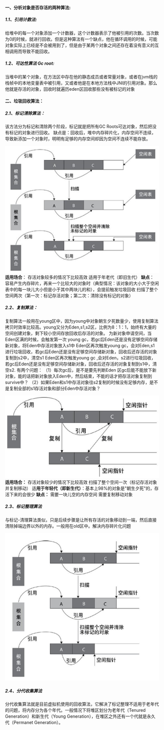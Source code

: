 #### 一、分析对象是否存活的两种算法: 

##### 1.1、引用计数法: 

给堆中的每一个对象添加一个计数器，这个计数器表示了他被引用的次数。当次数为0的时候，就进行回收。但是这种算法有一个缺点，他在循环调用的时候，可能对象实际上已经是不会被用到了，但是由于某两个对象之间还存在着没有意义的互相调用而导致不能回收。 

##### 1.2、可达性算法 Gc root: 

当堆中的某个对象，在方法区中存在他的静态成员或者常量对象，或者在jvm栈的栈帧中的本地变量表中被引用，又或者他是在本地方法栈中JNI的引用对象。那么他就是存活的对象，回收时就遍历eden区回收那些没有被标记的对象

#### 二、垃圾回收算法：

##### 2.1、标记清除算法：

该方法分为标记和清除两个阶段，标记就是把所有GC Roots可达对象，然后把没有标记的对象进行回收。
缺点是：回收后，堆中内存碎片化，内存空间不连续，导致新添加一个对象时，明明有足够的内存空间却因为空间不连续不能存放。

![s1](images/s1.jpg)
**适用场合**：
存活对象较多的情况下比较高效
适用于年老代（即旧生代）
**缺点**：
容易产生内存碎片，再来一个比较大的对象时（典型情况：该对象的大小大于空闲表中的每一块儿大小但是小于其中两块儿的和），会提前触发垃圾回收
扫描了整个空间两次（第一次：标记存活对象；第二次：清除没有标记的对象）

##### 2.2、复制算法：

复制算法一般用在young区中，因为young中对象朝生夕死数量少，使用复制算法拷贝时效率比较高。young又分为Eden,s1,s2区，比例为8：1：1，始终有大量的空间创建对象，剩下较小空间存放回收后存活的对象。 为新对象申请空间，当Eden区满的时候，会触发第一次 young gc，若gc后Eden还是没有足够空间存储新对象，将Eden中存活对象放入s1中 Eden区再次触发young gc，会对Eden,s1进行垃圾回收，若gc后Eden还是没有足够空间存储新对象，回收后还存活的对象复制到s2中，清空s1 Eden区再次触发young gc ,会对Eden，s2进行垃圾回收，若gc后Eden还是没有足够空间存储新对象，回收后还存活的对象复制到s1中，清空s2. 有两个问题： （1）每次gc后，是不是要先判断Eden 区gc后能不能放下新对象，能的话把新对象放入Eden中，然后结束，不能的话才把存活对象复制到survive中？ （2）如果Eden和s1中存活对象往s2复制的时候没有足够内存，是不是复制全部的s1存活对象和部分Eden中存活对象？ 

![s2](images/s2.jpg)
**适用场合：**
存活对象较少的情况下比较高效
扫描了整个空间一次（标记存活对象并复制移动）
适**用于年轻代（即新生代）**：基本上98%的对象是"朝生夕死"的，存活下来的会很少
**缺点：**
需要一块儿空的内存空间
需要复制移动对象

##### 2.3、标记整理算法 

与标记-清理算法类似，只是后续步骤是让所有存活的对象移动到一端，然后直接清除掉端边界以外的内存。一般用在old区中。解决内存碎片化问题

![s3](images/s3.jpg)

##### 2.4、分代收集算法

分代收集算法就是目前虚拟机使用的回收算法，它解决了标记整理不适用于老年代的问题，将内存分为各个年代。一般情况下将堆区划分为老年代（Tenured Generation）和新生代（Young Generation），在堆区之外还有一个代就是永久代（Permanet Generation）。

